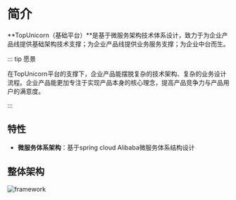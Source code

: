 # 简介

**TopUnicorn（基础平台）**是基于微服务架构技术体系设计，致力于为企业产品线提供基础架构技术支撑；为企业产品线提供业务服务支撑；为企业中台而生。



::: tip 愿景

在TopUnicorn平台的支撑下，企业产品能摆脱复杂的技术架构、复杂的业务设计流程。企业产品能更加专注于实现产品本身的核心理念，提高产品竞争力与产品用户的满意度。

:::

## 特性

- **微服务体系架构**：基于spring cloud Alibaba微服务体系结构设计

  


## 整体架构

![framework](/sites/img/unicorn-framework.png)

